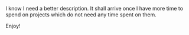 I know I need a better description. It shall arrive once I have more time to spend on projects which do not need any time spent on them.

Enjoy!

